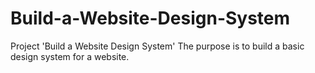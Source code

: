 # Build-a-Website-Design-System
Project 'Build a Website Design System' 
The purpose is to build a basic design system for a website.
